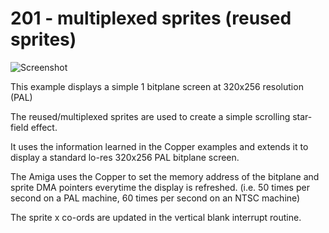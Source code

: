 # 201 - multiplexed sprites (reused sprites)

![Screenshot](./gfx/Screenshot.png)

This example displays a simple 1 bitplane screen at 320x256 resolution (PAL)

The reused/multiplexed sprites are used to create a simple scrolling star-field effect.

It uses the information learned in the Copper examples and extends it to display a standard lo-res 320x256 PAL bitplane screen.

The Amiga uses the Copper to set the memory address of the bitplane and sprite DMA pointers everytime the display is refreshed.
(i.e. 50 times per second on a PAL machine, 60 times per second on an NTSC machine)

The sprite x co-ords are updated in the vertical blank interrupt routine.


